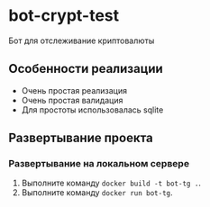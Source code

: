 # bot-crypt-test
Бот для отслеживание криптовалюты

## Особенности реализации

- Очень простая реализация
- Очень простая валидация
- Для простоты использовалась sqlite

## Развертывание проекта

### Развертывание на локальном сервере

1. Выполните команду `docker build -t bot-tg .`.
1. Выполните команду `docker run bot-tg`.
